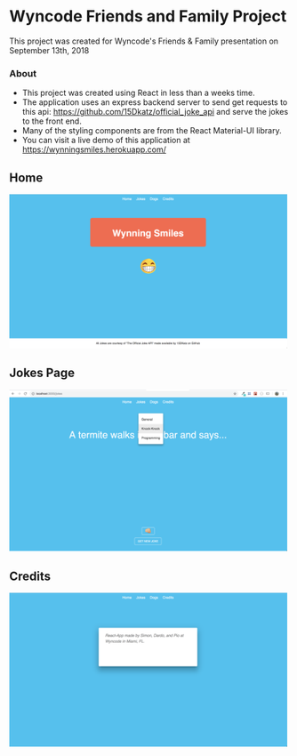 # Wyncode Friends and Family Project

This project was created for Wyncode's Friends & Family presentation on September 13th, 2018

### About
* This project was created using React in less than a weeks time.
* The application uses an express backend server to send get requests to this api: https://github.com/15Dkatz/official_joke_api and serve the jokes to the front end.
* Many of the styling components are from the React Material-UI library.
* You can visit a live demo of this application at https://wynningsmiles.herokuapp.com/

## Home

<img src="JokesFF1/src/img/wynjoke-home.png" alt="wynjoke home" width="500"/>

## Jokes Page

<img src="JokesFF1/src/img/wynjoke-joke.png" alt="Wynjoke Joke" width="500"/>

## Credits

<img src="JokesFF1/src/img/wynjoke-credits.png" alt="Wynjoke Credits" width="500"/>
